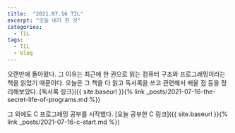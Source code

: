 ```yaml
---
title:  "2021.07.16 TIL"
excerpt: "오늘 내가 한 것"
categories:
  - TIL
tags:
  - TIL
  - blog
---
```

오랜만에 돌아왔다. 그 이유는 최근에 한 권으로 읽는 컴퓨터 구조와 프로그래밍이라는 책을 읽었기 때문이다. 오늘은 그 책을 다 읽고 독서록을 쓰고 관련해서 배울 점 등을 정리해보았다.
[독서록 링크]({{ site.baseurl }}{% link _posts/2021-07-16-the-secret-life-of-programs.md %})  

그 외에도 C 프로그래밍 공부를 시작했다.
[오늘 공부한 C 링크]({{ site.baseurl }}{% link _posts/2021-07-16-c-start.md %})